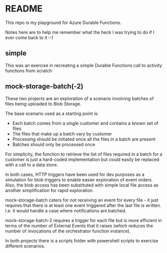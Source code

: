 # README

This repo is my playground for Azure Durable Functions.

Notes here are to help me remember what the heck I was trying to do if I ever come back to it :-)

## simple

This was an exercise in recreating a simple Durable Functions call to activity functions from scratch

## mock-storage-batch(-2)

These two projects are an exploration of a scenario involving batches of files being uploaded to Blob Storage.

The base scenario used as a starting point is:

* Each batch comes from a single customer and contains a known set of files
* The files that make up a batch vary by customer
* Processing should be initiated once all the files in a batch are present
* Batches should only be processed once

For simplicity, the function to retrieve the list of files required in a batch for a customer is just a hard-coded implementation but could easily be replaced with a call to a data store.

In both cases, HTTP triggers have been used for dev purposes as a simulation for blob triggers to enable easier exploration of event orders. Also, the blob access has been substituted with simple local file access as another simplification for rapid exploration.

mock-storage-batch caters for not receiving an event for every file - it just requires that there is at least one event triggered after the last file is written. I.e. it would handle a case where notifications are batched.

mock-storage-batch-2 requires a trigger for each file but is more efficient in terms of the number of External Events that it raises (which reduces the number of invocations of the orchestrator function instance).

In both projects there is a scripts folder with powershell scripts to exercise different scenarios.
